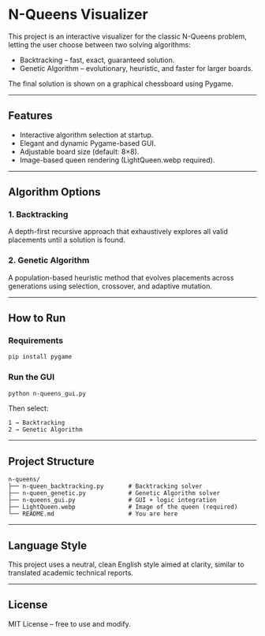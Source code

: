 # N-Queens Visualizer

This project is an interactive visualizer for the classic N-Queens problem, letting the user choose between two solving algorithms:

- Backtracking – fast, exact, guaranteed solution.
- Genetic Algorithm – evolutionary, heuristic, and faster for larger boards.

The final solution is shown on a graphical chessboard using Pygame.

---

## Features

- Interactive algorithm selection at startup.
- Elegant and dynamic Pygame-based GUI.
- Adjustable board size (default: 8×8).
- Image-based queen rendering (LightQueen.webp required).

---

## Algorithm Options

### 1. Backtracking

A depth-first recursive approach that exhaustively explores all valid placements until a solution is found.

### 2. Genetic Algorithm

A population-based heuristic method that evolves placements across generations using selection, crossover, and adaptive mutation.

---

## How to Run

### Requirements

```bash
pip install pygame
```

### Run the GUI

```bash
python n-queens_gui.py
```

Then select:
```
1 → Backtracking
2 → Genetic Algorithm
```

---

## Project Structure

```
n-queens/
├── n-queen_backtracking.py       # Backtracking solver
├── n-queen_genetic.py            # Genetic Algorithm solver
├── n-queens_gui.py               # GUI + logic integration
├── LightQueen.webp               # Image of the queen (required)
└── README.md                     # You are here
```

---

## Language Style

This project uses a neutral, clean English style aimed at clarity, similar to translated academic technical reports.

---

## License

MIT License – free to use and modify.